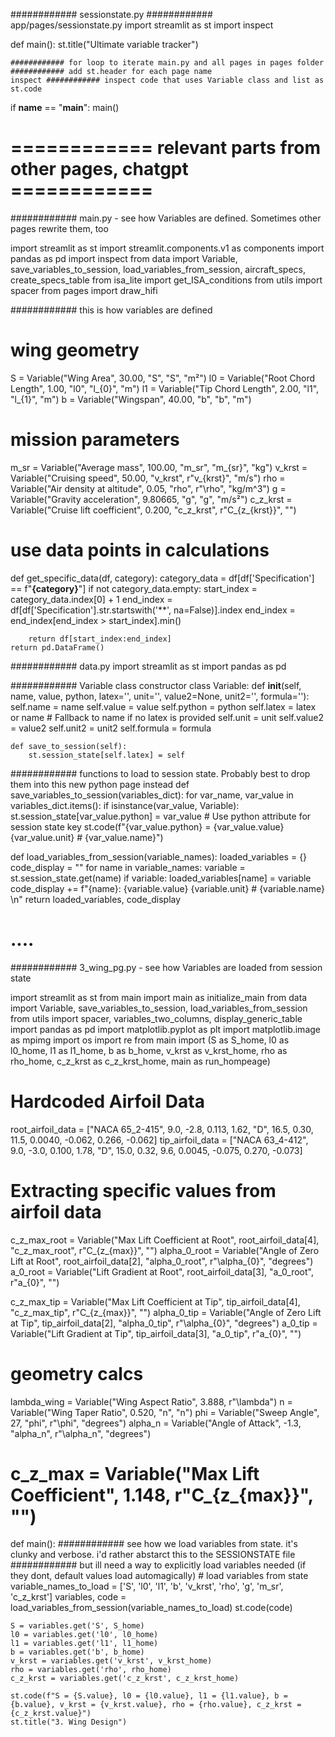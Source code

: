 
############ sessionstate.py
############ app/pages/sessionstate.py
import streamlit as st
import inspect

def main():
    st.title("Ultimate variable tracker")

    ############ for loop to iterate main.py and all pages in pages folder
    ############ add st.header for each page name
    inspect ############ inspect code that uses Variable class and list as st.code

if __name__ == "__main__":
    main()
    

# ============ relevant parts from other pages, chatgpt ============

############ main.py - see how Variables are defined. Sometimes other pages rewrite them, too

import streamlit as st
import streamlit.components.v1 as components
import pandas as pd
import inspect
from data import Variable, save_variables_to_session, load_variables_from_session, aircraft_specs, create_specs_table 
from isa_lite import get_ISA_conditions
from utils import spacer
from pages import draw_hifi

############ this is how variables are defined
# wing geometry
S = Variable("Wing Area", 30.00, "S", "S", "m²")
l0 = Variable("Root Chord Length", 1.00, "l0", "l_{0}", "m")
l1 = Variable("Tip Chord Length", 2.00, "l1", "l_{1}", "m")
b = Variable("Wingspan", 40.00, "b", "b", "m")

# mission parameters
m_sr = Variable("Average mass", 100.00, "m_sr", "m_{sr}", "kg")
v_krst = Variable("Cruising speed", 50.00, "v_krst", r"v_{krst}", "m/s")
rho = Variable("Air density at altitude", 0.05, "rho", r"\rho", "kg/m^3")
g = Variable("Gravity acceleration", 9.80665, "g", "g", "m/s²")
c_z_krst = Variable("Cruise lift coefficient", 0.200, "c_z_krst", r"C_{z_{krst}}", "")


# use data points in calculations
def get_specific_data(df, category):
    category_data = df[df['Specification'] == f"**{category}**"]
    if not category_data.empty:
        start_index = category_data.index[0] + 1
        end_index = df[df['Specification'].str.startswith('**', na=False)].index
        end_index = end_index[end_index > start_index].min()

        return df[start_index:end_index]
    return pd.DataFrame()



############ data.py
import streamlit as st
import pandas as pd

############ Variable class constructor
class Variable:
    def __init__(self, name, value, python, latex='', unit='', value2=None, unit2='', formula=''):
        self.name = name
        self.value = value
        self.python = python
        self.latex = latex or name  # Fallback to name if no latex is provided
        self.unit = unit
        self.value2 = value2
        self.unit2 = unit2
        self.formula = formula
    
    def save_to_session(self):
        st.session_state[self.latex] = self

############ functions to load to session state. Probably best to drop them into this new python page instead
def save_variables_to_session(variables_dict):
    for var_name, var_value in variables_dict.items():
        if isinstance(var_value, Variable):
            st.session_state[var_value.python] = var_value  # Use python attribute for session state key
            st.code(f"{var_value.python} = {var_value.value} {var_value.unit} # {var_value.name}")
    
def load_variables_from_session(variable_names):
    loaded_variables = {}
    code_display = "" 
    for name in variable_names:
        variable = st.session_state.get(name)
        if variable:
            loaded_variables[name] = variable
            code_display += f"{name}: {variable.value} {variable.unit} # {variable.name} \n"
    return loaded_variables, code_display
# ....



############ 3_wing_pg.py - see how Variables are loaded from session state

import streamlit as st
from main import main as initialize_main
from data import Variable, save_variables_to_session, load_variables_from_session
from utils import spacer, variables_two_columns, display_generic_table
import pandas as pd
import matplotlib.pyplot as plt
import matplotlib.image as mpimg
import os
import re
from main import (S as S_home, l0 as l0_home, l1 as l1_home, b as b_home, 
v_krst as v_krst_home, rho as rho_home, c_z_krst as c_z_krst_home, main as run_hompeage)




# Hardcoded Airfoil Data
root_airfoil_data = ["NACA 65_2-415", 9.0, -2.8, 0.113, 1.62, "D", 16.5, 0.30, 11.5, 0.0040, -0.062, 0.266, -0.062]
tip_airfoil_data = ["NACA 63_4-412", 9.0, -3.0, 0.100, 1.78, "D", 15.0, 0.32, 9.6, 0.0045, -0.075, 0.270, -0.073]

# Extracting specific values from airfoil data
c_z_max_root = Variable("Max Lift Coefficient at Root", root_airfoil_data[4], "c_z_max_root", r"C_{z_{max}}", "")
alpha_0_root = Variable("Angle of Zero Lift at Root", root_airfoil_data[2], "alpha_0_root", r"\alpha_{0}", "degrees")
a_0_root = Variable("Lift Gradient at Root", root_airfoil_data[3], "a_0_root", r"a_{0}", "")

c_z_max_tip = Variable("Max Lift Coefficient at Tip", tip_airfoil_data[4], "c_z_max_tip", r"C_{z_{max}}", "")
alpha_0_tip = Variable("Angle of Zero Lift at Tip", tip_airfoil_data[2], "alpha_0_tip", r"\alpha_{0}", "degrees")
a_0_tip = Variable("Lift Gradient at Tip", tip_airfoil_data[3], "a_0_tip", r"a_{0}", "")

# geometry calcs
lambda_wing = Variable("Wing Aspect Ratio", 3.888, r"\lambda")
n = Variable("Wing Taper Ratio", 0.520, "n", "n")
phi = Variable("Sweep Angle", 27, "phi", r"\phi", "degrees")
alpha_n = Variable("Angle of Attack", -1.3, "alpha_n", r"\alpha_n", "degrees")

# c_z_max = Variable("Max Lift Coefficient", 1.148, r"C_{z_{max}}", "")

def main():
    ############ see how we load variables from state. it's clunky and verbose. i'd rather abstarct this to the SESSIONSTATE file
    ############ but ill need a way to explicitly load variables needed (if they dont, default values load automagically)
    # load variables from state
    variable_names_to_load = ['S', 'l0', 'l1', 'b', 'v_krst', 'rho', 'g', 'm_sr', 'c_z_krst']
    variables, code = load_variables_from_session(variable_names_to_load)
    st.code(code)
    
    S = variables.get('S', S_home)
    l0 = variables.get('l0', l0_home)
    l1 = variables.get('l1', l1_home)
    b = variables.get('b', b_home)
    v_krst = variables.get('v_krst', v_krst_home)
    rho = variables.get('rho', rho_home)
    c_z_krst = variables.get('c_z_krst', c_z_krst_home)
        
    st.code(f"S = {S.value}, l0 = {l0.value}, l1 = {l1.value}, b = {b.value}, v_krst = {v_krst.value}, rho = {rho.value}, c_z_krst = {c_z_krst.value}")
    st.title("3. Wing Design")
